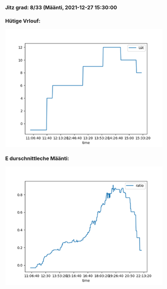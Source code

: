 ### Jitz grad: 8/33 (Määnti, 2021-12-27 15:30:00

### Hütige Vrlouf:
![Graph](Today.png)

### E durschnittleche Määnti:
![Graph](Määnti.png)